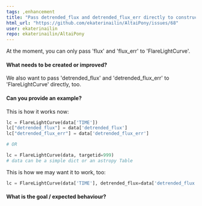 ```yaml
---
tags: ,enhancement
title: "Pass detrended_flux and detrended_flux_err directly to constructor"
html_url: "https://github.com/ekaterinailin/AltaiPony/issues/68"
user: ekaterinailin
repo: ekaterinailin/AltaiPony
---
```


At the moment, you can only pass 'flux' and 'flux_err' to 'FlareLightCurve'. 

#### What needs to be created or improved?
We also want to  pass 'detrended_flux' and 'detrended_flux_err' to 'FlareLightCurve' directly, too. 

#### Can you provide an example?
<!-- Provide a link or minimal code snippet that demonstrates the issue. -->

This is how it works now:
```python
lc = FlareLightCurve(data['TIME'])
lc["detrended_flux"] = data['detrended_flux']
lc["detrended_flux_err"] = data['detrended_flux_err']

# OR

lc = FlareLightCurve(data, targetid=999)
# data can be a simple dict or an astropy Table
```

This is how we may want it to work, too:


```python
lc = FlareLightCurve(data['TIME'], detrended_flux=data['detrended_flux'], detrended_flux_err=data['detrended_flux_err'], )
```
#### What is the goal / expected behaviour?
<!-- Describe the behavior you expected and how it differs from the behavior observed in the example. -->


